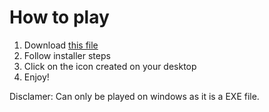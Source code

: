 # How to play


1. Download [this file](https://www.dropbox.com/s/92e67y23ffcqtkp/Python%20Game.exe?dl=1)
2. Follow installer steps
3. Click on the icon created on your desktop
4. Enjoy!

Disclamer: Can only be played on windows as it is a EXE file.
